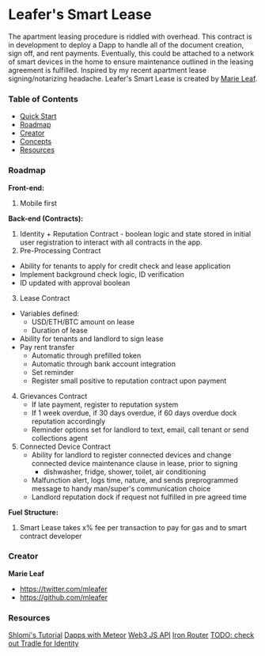 # Leafer's Smart Lease

The apartment leasing procedure is riddled with overhead. This contract is in development to deploy a Dapp to handle all of the document creation, sign off, and rent payments. Eventually, this could be attached to a network of smart devices in the home to ensure maintenance outlined in the leasing agreement is fulfilled. Inspired by my recent apartment lease signing/notarizing headache.
Leafer's Smart Lease is created by [Marie Leaf](https://twitter.com/curbing_entropy).


### Table of Contents

* [Quick Start](#quick-start)
* [Roadmap](#roadmap)
* [Creator](#creator)
* [Concepts](#concepts)
* [Resources](#Resources)

### Roadmap

**Front-end:**  
1. Mobile first


**Back-end (Contracts):**  
1. Identity + Reputation Contract - boolean logic and state stored in initial user registration to interact with all contracts in the app.  
2. Pre-Processing Contract  
* Ability for tenants to apply for credit check and lease application  
* Implement background check logic, ID verification
* ID updated with approval boolean   
3. Lease Contract  
* Variables defined:  
    - USD/ETH/BTC amount on lease  
    - Duration of lease  
* Ability for tenants and landlord to sign lease  
* Pay rent transfer  
    - Automatic through prefilled token  
    - Automatic through bank account integration  
    - Set reminder  
    - Register small positive to reputation contract upon payment  
4. Grievances Contract
    - If late payment, register to reputation system
    - If 1 week overdue, if 30 days overdue, if 60 days overdue dock reputation accordingly  
    - Reminder options set for landlord to text, email, call tenant or send collections agent  
5. Connected Device Contract  
    - Ability for landlord to register connected devices and change connected device maintenance clause in lease, prior to signing  
        + dishwasher, fridge, shower, toilet, air conditioning
    - Malfunction alert, logs time, nature, and sends preprogrammed message to handy man/super's communication choice  
    - Landlord reputation dock if request not fulfilled in pre agreed time  

**Fuel Structure:**
1. Smart Lease takes x% fee per transaction to pay for gas and to smart contract developer  

### Creator
**Marie Leaf**

* <https://twitter.com/mleafer>
* <https://github.com/mleafer>


### Resources

[Shlomi's Tutorial](https://www.youtube.com/playlist?list=PLH4m2oS2ratdoHFEkGvwvd7TkeTv4sa7Z)
[Dapps with Meteor](https://github.com/ethereum/wiki/wiki/Dapp-using-Meteor)
[Web3 JS API](https://github.com/ethereum/wiki/wiki/JavaScript-API)
[Iron Router](https://github.com/iron-meteor/iron-router)
[TODO: check out Tradle for Identity](https://github.com/tradle/about/wiki/Identity-on-Ethereum)